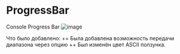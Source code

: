 # ProgressBar
Console Progress Bar 
![image](https://user-images.githubusercontent.com/48886027/198356523-7acb02fc-8c3d-4334-ad20-428254c4737d.png)

Что было добавлено: 
++ Была добавлена возможность передачи диапазона через опцию
++ Был изменён цвет ASCII ползунка. 

